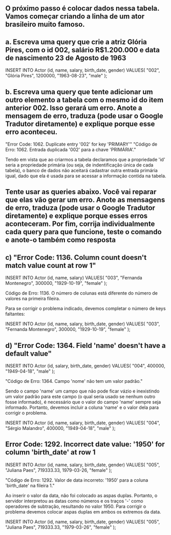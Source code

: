 ## O próximo passo é colocar dados nessa tabela. Vamos começar criando a linha de um ator brasileiro muito famoso.

## a. Escreva uma query que crie a atriz Glória Pires, com o id 002, salário R$1.200.000 e data de nascimento 23 de Agosto de 1963

INSERT INTO Actor (id, name, salary, birth_date, gender)
VALUES(
"002",
"Glória Pires",
1200000,
"1963-08-23",
"male"
);

## b. Escreva uma query que tente adicionar um outro elemento a tabela com o mesmo id do item anterior 002. Isso gerará um erro. Anote a mensagem de erro, traduza (pode usar o Google Tradutor diretamente) e explique porque esse erro aconteceu.

"Error Code: 1062. Duplicate entry '002' for key 'PRIMARY'"
"Código de Erro: 1062. Entrada duplicada '002' para a chave 'PRIMÁRIA'."

Tendo em vista que ao criarmos a tabela declaramos que a propriedade 'id' seria a propriedade primária (ou seja, de indentificação única de cada tabela), o banco de dados não aceitará cadastrar outra entrada primária igual, dado que ela é usada para se acessar a informação contida na tabela.

## Tente usar as queries abaixo. Você vai reparar que elas vão gerar um erro. Anote as mensagens de erro, traduza (pode usar o Google Tradutor diretamente) e explique porque esses erros aconteceram. Por fim, corrija individualmente cada query para que funcione, teste o comando e anote-o também como resposta



## c) "Error Code: 1136. Column count doesn't match value count at row 1"

INSERT INTO Actor (id, name, salary)
VALUES(
  "003", 
  "Fernanda Montenegro",
  300000,
  "1929-10-19", 
  "female"
);

Código de Erro: 1136. O número de colunas está diferente do número de valores na primeira fileira.

Para se corrigir o problema indicado, devemos completar o número de keys faltantes:

INSERT INTO Actor (id, name, salary, birth_date, gender)
VALUES(
  "003", 
  "Fernanda Montenegro",
  300000,
  "1929-10-19", 
  "female"
);

## d) "Error Code: 1364. Field 'name' doesn't have a default value"

INSERT INTO Actor (id, salary, birth_date, gender)
VALUES(
  "004",
  400000,
  "1949-04-18", 
  "male"
);

"Código de Erro: 1364. Campo 'nome' não tem um valor padrão."

Sendo o campo 'name' um campo que não pode ficar vázio e inexistindo um valor padrão para este campo (o qual seria usado se nenhum outro fosse informado), é necessário que o valor do campo 'name' sempre seja informado. Portanto, devemos incluir a coluna 'name' e o valor dela para corrigir o problema.

INSERT INTO Actor (id, name, salary, birth_date, gender)
VALUES(
  "004",
  "Sérgio Malandro",
  400000,
  "1949-04-18", 
  "male"
);

## Error Code: 1292. Incorrect date value: '1950' for column 'birth_date' at row 1


INSERT INTO Actor (id, name, salary, birth_date, gender)
VALUES(
  "005", 
  "Juliana Paes",
  719333.33,
  1979-03-26, 
  "female"
);

"Código de Erro: 1292. Valor de data incorreto: '1950' para a coluna 'birth_date' na fileira 1."

Ao inserir o valor da data, não foi colocado as aspas duplas. Portanto, o servidor interpretou as datas como números e os traços '-' como operadores de subtração, resultando no valor 1950. Para corrigir o problema devemos colocar aspas duplas em ambos os extremos da data.

INSERT INTO Actor (id, name, salary, birth_date, gender)
VALUES(
  "005", 
  "Juliana Paes",
  719333.33,
  "1979-03-26", 
  "female"
);



